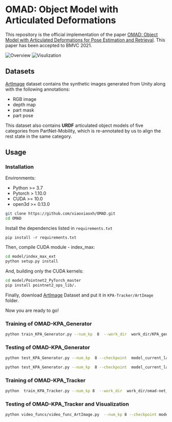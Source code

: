# OMAD: Object Model with Articulated Deformations

This repository is the official implementation of the paper
[OMAD: Object Model with Articulated Deformations for Pose Estimation and Retrieval](https://sites.google.com/view/omad-bmvc//). This paper has been accepted to BMVC 2021.

![Overview](assets/OMAD.png)
![Visulization](assets/qualitative%20results.png)

## Datasets
[ArtImage](https://drive.google.com/file/d/1Gp3muPrSY7BPrePhbO1M4U0DQVd_4OqV/view?usp=sharing) dataset contains the synthetic images generated from Unity along with the following annotations:

- RGB image
- depth map
- part mask
- part pose

This dataset also contains **URDF** articulated object models of five categories from PartNet-Mobility, 
which is re-annotated by us to align the rest state in the same category.

## Usage
### Installation

Environments:

- Python >= 3.7
- Pytorch > 1.10.0
- CUDA >= 10.0
- open3d >= 0.13.0

```bash
git clone https://github.com/xiaoxiaoxh/OMAD.git
cd OMAD
```

Install the dependencies listed in ``requirements.txt``

```
pip install -r requirements.txt
```

Then, compile CUDA module - index_max:

```bash
cd model/index_max_ext
python setup.py install
```

And, building only the CUDA kernels:
```bash
cd model/Pointnet2_PyTorch_master
pip install pointnet2_ops_lib/.
```

Finally, download [ArtImage](https://drive.google.com/file/d/1Gp3muPrSY7BPrePhbO1M4U0DQVd_4OqV/view?usp=sharing) Dataset and put it in `KPA-Tracker/ArtImage` folder.

Now you are ready to go!

### Training of OMAD-KPA_Generator

```bash
python train_KPA_Generator.py --num_kp  8  --work_dir  work_dir/KPA_generator_laptop_kp8  --category 1 --num_parts 2  --use_relative_coverage  --symtype shape
```

### Testing of OMAD-KPA_Generator

```bash
python test_KPA_Generator.py --num_kp  8 --checkpoint  model_current_laptop.pth  --work_dir  work_dir/KPA_generator_laptop_kp8  --bs  16  --workers  0  --use_gpu  --symtype shape --out  --mode train

python test_KPA_Generator.py --num_kp  8 --checkpoint  model_current_laptop.pth  --work_dir  work_dir/KPA_generator_laptop_kp8  --bs  16  --workers  0  --use_gpu  --symtype shape --out  --mode val
```

### Training of OMAD-KPA_Tracker

```bash
python  train_KPA_Tracker.py --num_kp 8  --work_dir  work_dir/omad-net_laptop  --params_dir  work_dir/omad_priornet_laptop  --num_basis  10  --symtype shape
```

### Testing of OMAD-KPA_Tracker and Visualization

```bash
python video_funcs/video_func_ArtImage.py  --num_kp 8 --checkpoint model_current_laptop.pth --work_dir work_dir/KPA_tracker_laptop_kp8   --params_dir work_dir/KPA_generator_laptop_kp8  --cate_id 1 --num_basis 10 --num_parts 2 --reg_weight 0 --kp_thr 0.1 --show
```



